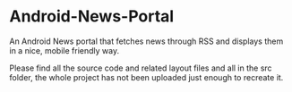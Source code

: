 # Android-News-Portal
An Android News portal that fetches news through RSS and displays them in a nice, mobile friendly way.

Please find all the source code and related layout files and all in the src folder, the whole project has not been uploaded just enough to recreate it.
